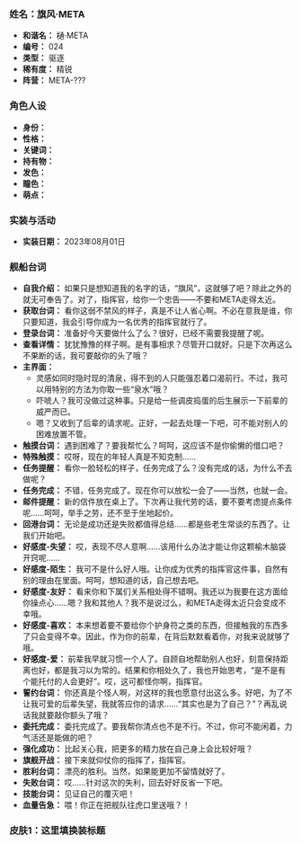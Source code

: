 ### 姓名：旗风·META
* **和谐名：** 樋·META
* **编号：** 024
* **类型：** 驱逐
* **稀有度：** 精锐
* **阵营：** META-???


### 角色人设
* **身份：** 
* **性格：** 
* **关键词：** 
* **持有物：** 
* **发色：** 
* **瞳色：** 
* **萌点：** 


### 实装与活动
* **实装日期：** 2023年08月01日


### 舰船台词
* **自我介绍：** 如果只是想知道我的名字的话，“旗风”，这就够了吧？除此之外的就无可奉告了。对了，指挥官，给你一个忠告——不要和META走得太近。
* **获取台词：** 看你这弱不禁风的样子，真是不让人省心啊。不必在意我是谁，你只要知道，我会引导你成为一名优秀的指挥官就行了。
* **登录台词：** 准备好今天要做什么了么？很好，已经不需要我提醒了呢。
* **查看详情：** 犹犹豫豫的样子啊。是有事相求？尽管开口就好。只是下次再这么不果断的话，我可要敲你的头了哦？
* **主界面：**
  * 灵感如同时隐时现的清泉，得不到的人只能强忍着口渴前行。不过，我可以用特别的方法为你取一些“泉水”哦？
  * 吓唬人？我可没做过这种事。只是给一些调皮捣蛋的后生展示一下前辈的威严而已。
  * 嗯？又收到了后辈的请求呢。正好，一起去处理一下吧，可不能对别人的困难放置不管。
* **触摸台词：** 遇到困难了？要我帮忙么？呵呵，这应该不是你偷懒的借口吧？
* **特殊触摸：** 哎呀，现在的年轻人真是不知克制……
* **任务提醒：** 看你一脸轻松的样子，任务完成了么？没有完成的话，为什么不去做呢？
* **任务完成：** 不错，任务完成了。现在你可以放松一会了——当然，也就一会。
* **邮件提醒：** 新的信件放在桌上了。下次再让我代劳的话，要不要考虑提点条件呢……呵呵，举手之劳，还不至于坐地起价。
* **回港台词：** 无论是成功还是失败都值得总结……都是些老生常谈的东西了。让我们开始吧。
* **好感度-失望：** 哎，表现不尽人意啊……该用什么办法才能让你这颗榆木脑袋开窍呢……
* **好感度-陌生：** 我可不是什么好人哦。让你成为优秀的指挥官这件事，自然有别的理由在里面。呵呵，想知道的话，自己想去吧。
* **好感度-友好：** 看来你和下属们关系相处得不错啊。我还以为我要在这方面给你操点心……嗯？我和其他人？我不是说过么，和META走得太近只会变成不幸哦。
* **好感度-喜欢：** 本来想着要不要给你个护身符之类的东西，但接触我的东西多了只会变得不幸。因此，作为你的前辈，在背后默默看着你，对我来说就够了哦。
* **好感度-爱：** 前辈我早就习惯一个人了。自顾自地帮助别人也好，刻意保持距离也好，都是我习以为常的。结果和你相处久了，我也开始思考，“是不是有个能托付的人会更好”。哎，这可都怪你啊，指挥官。
* **誓约台词：** 你还真是个怪人啊，对这样的我也愿意付出这么多。好吧，为了不让我可爱的后辈失望，我就答应你的请求……“其实也是为了自己？”？再乱说话我就要敲你额头了哦？
* **委托完成：** 委托完成了。要我帮你清点也不是不行。不过，你可不能闲着，力气活还是能做的吧？
* **强化成功：** 比起关心我，把更多的精力放在自己身上会比较好哦？
* **旗舰开战：** 接下来就仰仗你的指挥了，指挥官。
* **胜利台词：** 漂亮的胜利。当然，如果能更加不留情就好了。
* **失败台词：** 哎……针对这次的失利，回去好好反省一下吧。
* **技能台词：** 见证自己的覆灭吧！
* **血量告急：** 喂！你正在把舰队往虎口里送哦？！


### 皮肤1：这里填换装标题
